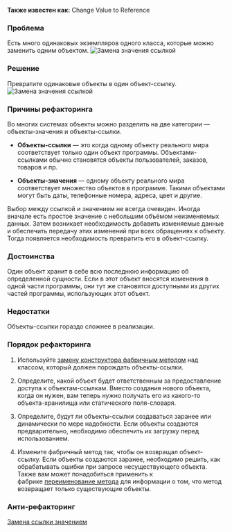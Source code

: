 **Также известен как:** Change Value to Reference

### Проблема
Есть много одинаковых экземпляров одного класса, которые можно заменить одним объектом.
![Замена значения ссылкой](images/CVTR_TRUBLE.png)

### Решение
Превратите одинаковые объекты в один объект-ссылку.
![Замена значения ссылкой](images/CVTR.png)

### Причины рефакторинга
Во многих системах объекты можно разделить на две категории — объекты-значения и объекты-ссылки.

- **Объекты-ссылки** — это когда одному объекту реального мира соответствует только один объект программы. Объектами-ссылками обычно становятся объекты пользователей, заказов, товаров и пр.
    
- **Объекты-значения** — одному объекту реального мира соответствует множество объектов в программе. Такими объектами могут быть даты, телефонные номера, адреса, цвет и другие.
    

Выбор между ссылкой и значением не всегда очевиден. Иногда вначале есть простое значение с небольшим объёмом неизменяемых данных. Затем возникает необходимость добавить изменяемые данные и обеспечить передачу этих изменений при всех обращениях к объекту. Тогда появляется необходимость превратить его в объект-ссылку.

### Достоинства
Один объект хранит в себе всю последнюю информацию об определенной сущности. Если в этот объект вносятся изменения в одной части программы, они тут же становятся доступными из других частей программы, использующих этот объект.

### Недостатки
Объекты-ссылки гораздо сложнее в реализации.

### Порядок рефакторинга
1. Используйте [замену конструктора фабричным методом](https://refactoring.guru/ru/replace-constructor-with-factory-method) над классом, который должен порождать объекты-ссылки.
    
2. Определите, какой объект будет ответственным за предоставление доступа к объектам-ссылкам. Вместо создания нового объекта, когда он нужен, вам теперь нужно получать его из какого-то объекта-хранилища или статического поля-словаря.
    
3. Определите, будут ли объекты-ссылки создаваться заранее или динамически по мере надобности. Если объекты создаются предварительно, необходимо обеспечить их загрузку перед использованием.
    
4. Измените фабричный метод так, чтобы он возвращал объект-ссылку. Если объекты создаются заранее, необходимо решить, как обрабатывать ошибки при запросе несуществующего объекта. Также вам может понадобиться применить к фабрике [переименование метода](https://refactoring.guru/ru/rename-method) для информации о том, что метод возвращает только существующие объекты.

### Анти-рефакторинг
[Замена ссылки значением](https://refactoring.guru/ru/change-reference-to-value)